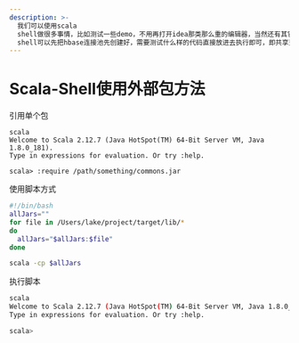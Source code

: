```yaml
---
description: >-
  我们可以使用scala
  shell做很多事情，比如测试一些demo，不用再打开idea那类那么重的编辑器，当然还有其它用法，像我们使用hbase有这样的问题，只是想测试hbase一些东西，但是每次连接hbase很慢，使用scala
  shell可以先把hbase连接池先创建好，需要测试什么样的代码直接放进去执行即可，即共享变量。
---
```


# Scala-Shell使用外部包方法

引用单个包

```text
scala
Welcome to Scala 2.12.7 (Java HotSpot(TM) 64-Bit Server VM, Java 1.8.0_181).
Type in expressions for evaluation. Or try :help.

scala> :require /path/something/commons.jar
```

使用脚本方式

```bash
#!/bin/bash
allJars=""
for file in /Users/lake/project/target/lib/*
do
  allJars="$allJars:$file"
done

scala -cp $allJars
```

执行脚本

```bash
scala
Welcome to Scala 2.12.7 (Java HotSpot(TM) 64-Bit Server VM, Java 1.8.0_181).
Type in expressions for evaluation. Or try :help.

scala>
```

